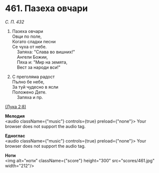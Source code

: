 # 461. Пазеха овчари  

*С. П. 432*  

1. Пазеха овчари  
Овци по поле,  
Когато сладки песни  
Се чуха от небе.  
    Запяха: "Слава во вишних!"  
    Ангели Божии,  
    Пяха и: "Мир на земята,  
    Вест за народи вси!"  

2. С преголяма радост  
Пълно бе небе,  
За туй чудесно в ясли  
Положено Дете.  
    Запяха и пр.  

[(Лука 2:8)](http://biblia.bg/index.php?k=42&g=2&s=8)  

__Мелодия__  
<audio className={"music"} controls={true} preload={"none"}><source src="mp3/461.mp3" type="audio/mpeg"/>
Your browser does not support the audio tag.
</audio>  

__Едноглас__  
<audio className={"music"} controls={true} preload={"none"}><source src="transp/461.mp3" type="audio/mpeg"/>
Your browser does not support the audio tag.
</audio>  

__Ноти__  
<img alt="ноти" className={"score"} height="300" src="scores/461.jpg" width="212"/>
